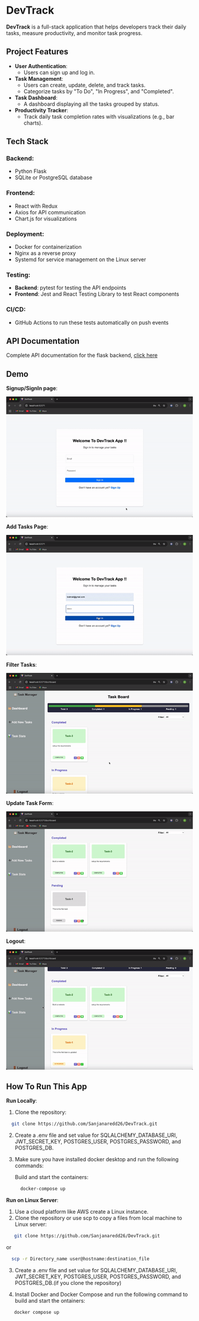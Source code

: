 # DevTrack

**DevTrack** is a full-stack application that helps developers track their daily tasks, measure productivity, and monitor task progress.

## **Project Features**
- **User Authentication**:
  - Users can sign up and log in.
- **Task Management**:
  - Users can create, update, delete, and track tasks.
  - Categorize tasks by "To Do", "In Progress", and "Completed".
- **Task Dashboard**:
  - A dashboard displaying all the tasks grouped by status.
- **Productivity Tracker**:
  - Track daily task completion rates with visualizations (e.g., bar charts).

## **Tech Stack**
### Backend:
- Python Flask
- SQLite or PostgreSQL database

### Frontend:
- React with Redux
- Axios for API communication
- Chart.js for visualizations

### Deployment:
- Docker for containerization
- Nginx as a reverse proxy
- Systemd for service management on the Linux server

### Testing:
- **Backend**: pytest for testing the API endpoints
- **Frontend**: Jest and React Testing Library to test React components

### CI/CD:
- GitHub Actions to run these tests automatically on push events


## API Documentation

Complete API documentation for the flask backend, [click here](https://documenter.getpostman.com/view/25930901/2sAYJ6CKbE)

## Demo
**Signup/SignIn page**:

![SignUp/SignIn](https://github.com/Sanjanaredd26/DevTrack/blob/e0827f9528c308908a64566befc42e1671a79057/output/Signup%26SignIn%20page.gif)

**Add Tasks Page**:

![Add Tasks Page](https://github.com/Sanjanaredd26/DevTrack/blob/325312a2662e07c083eafa53f1ff70ab56015d67/output/AddTask%20Page.gif)

**Filter Tasks**:

 ![filter tasks](https://github.com/Sanjanaredd26/DevTrack/blob/feccbe5be94fa99bac4c78f2849d3bbdb3faa29e/output/FilterTasks.gif)

**Update Task Form**:

![update tasks](https://github.com/Sanjanaredd26/DevTrack/blob/a8e432200c4122f486a38e09ec34a10495ca3496/output/UpdateTask%20Page.gif)

**Logout**:

![logout](https://github.com/Sanjanaredd26/DevTrack/blob/be50b98046c6cba5982c2ddb89ba0db8aca731f7/output/Logout.gif)


## How To Run This App

**Run Locally**:

1. Clone the repository:

 ```bash
   git clone https://github.com/Sanjanaredd26/DevTrack.git 
```
2. Create a .env file and set value for SQLALCHEMY_DATABASE_URI, JWT_SECRET_KEY, POSTGRES_USER, POSTGRES_PASSWORD, and POSTGRES_DB.

3. Make sure you have installed docker desktop and run the following commands:

   Build and start the containers:
   ``` bash
     docker-compose up 
   ```

**Run on Linux Server**:

1. Use a cloud platform like AWS create a Linux instance.
2. Clone the repository or use scp to copy a files from  local machine to  Linux server:
```bash
   git clone https://github.com/Sanjanaredd26/DevTrack.git
```
or 

```bash
  scp -r Directory_name user@hostname:destination_file
```
3. Create a .env file and set value for SQLALCHEMY_DATABASE_URI, JWT_SECRET_KEY, POSTGRES_USER, POSTGRES_PASSWORD, and POSTGRES_DB.(if you clone the repository)

4. Install Docker and Docker Compose and run the following command to build and start the ontainers:
```bash
   docker compose up 
```




   





















